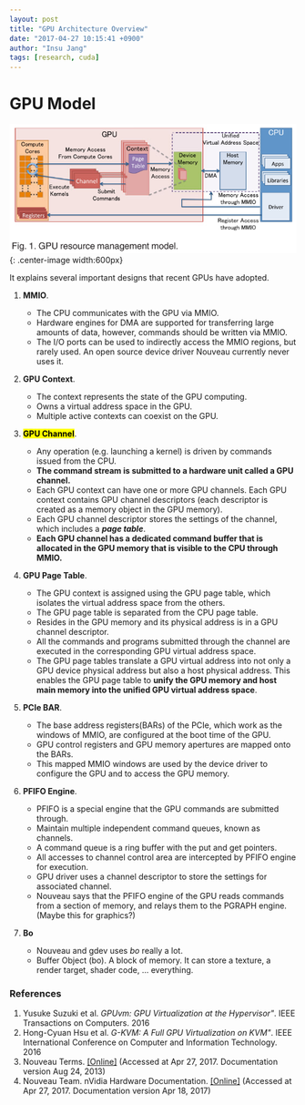 ```yaml
---
layout: post
title: "GPU Architecture Overview"
date: "2017-04-27 10:15:41 +0900"
author: "Insu Jang"
tags: [research, cuda]
---
```


# GPU Model

![gpu_management_model](/assets/images/170427/gpu_management_model.png){: .center-image width:600px}

It explains several important designs that recent GPUs have adopted.

1. **MMIO**.
    - The CPU communicates with the GPU via MMIO.
    - Hardware engines for DMA are supported for transferring large amounts of data, however, commands should be written via MMIO.
    - The I/O ports can be used to indirectly access the MMIO regions, but rarely used. An open source device driver Nouveau currently never uses it.
2. **GPU Context**.
    - The context represents the state of the GPU computing.
    - Owns a virtual address space in the GPU.
    - Multiple active contexts can coexist on the GPU.
3. **<mark>GPU Channel</mark>**.
    - Any operation (e.g. launching a kernel) is driven by commands issued from the CPU.
    - **The command stream is submitted to a hardware unit called a GPU channel.**
    - Each GPU context can have one or more GPU channels. Each GPU context contains GPU channel descriptors (each descriptor is created as a memory object in the GPU memory).
    - Each GPU channel descriptor stores the settings of the channel, which includes a ***page table***.
    - **Each GPU channel has a dedicated command buffer that is allocated in the GPU memory that is visible to the CPU through MMIO.**
4. **GPU Page Table**.
    - The GPU context is assigned using the GPU page table, which isolates the virtual address space from the others.
    - The GPU page table is separated from the CPU page table.
    - Resides in the GPU memory and its physical address is in a GPU channel descriptor.
    - All the commands and programs submitted through the channel are executed in the corresponding GPU virtual address space.
    - The GPU page tables translate a GPU virtual address into not only a GPU device physical address but also a host physical address. This enables the GPU page table to **unify the GPU memory and host main memory into the unified GPU virtual address space**.
5. **PCIe BAR**.
    - The base address registers(BARs) of the PCIe, which work as the windows of MMIO, are configured at the boot time of the GPU.
    - GPU control registers and GPU memory apertures are mapped onto the BARs.
    - This mapped MMIO windows are used by the device driver to configure the GPU and to access the GPU memory.

6. **PFIFO Engine**.
    - PFIFO is a special engine that the GPU commands are submitted through.
    - Maintain multiple independent command queues, known as channels.
    - A command queue is a ring buffer with the put and get pointers.
    - All accesses to channel control area are intercepted by PFIFO engine for execution.
    - GPU driver uses a channel descriptor to store the settings for associated channel.
    - Nouveau says that the PFIFO engine of the GPU reads commands from a section of memory, and relays them to the PGRAPH engine. (Maybe this for graphics?)

7. **Bo**
    - Nouveau and gdev uses *bo* really a lot.
    - Buffer Object (bo). A block of memory. It can store a texture, a render target, shader code, ... everything.

### References
1. Yusuke Suzuki et al. *GPUvm: GPU Virtualization at the Hypervisor"*. IEEE Transactions on Computers. 2016
2. Hong-Cyuan Hsu et al. *G-KVM: A Full GPU Virtualization on KVM"*. IEEE International Conference on Computer and Information Technology. 2016
3. Nouveau Terms. [\[Online\]](https://nouveau.freedesktop.org/wiki/NouveauTerms/) (Accessed at Apr 27, 2017. Documentation version Aug 24, 2013)
4. Nouveau Team. nVidia Hardware Documentation. [\[Online\]](https://media.readthedocs.org/pdf/envytools/latest/envytools.pdf) (Accessed at Apr 27, 2017. Documentation version Apr 18, 2017)
